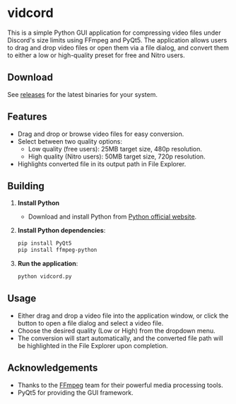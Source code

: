 # vidcord

This is a simple Python GUI application for compressing video files under Discord's size limits using FFmpeg and PyQt5. The application allows users to drag and drop video files or open them via a file dialog, and convert them to either a low or high-quality preset for free and Nitro users.

## Download

See [releases](https://github.com/cyroz1/vidcord/releases) for the latest binaries for your system.

## Features

- Drag and drop or browse video files for easy conversion.
- Select between two quality options:
  - Low quality (free users): 25MB target size, 480p resolution.
  - High quality (Nitro users): 50MB target size, 720p resolution.
- Highlights converted file in its output path in File Explorer.

## Building

1. **Install Python**
   - Download and install Python from [Python official website](https://www.python.org/downloads/).

2. **Install Python dependencies**:
   ```sh
   pip install PyQt5
   pip install ffmpeg-python
   ```

3. **Run the application**:
   ```sh
   python vidcord.py
   ```

## Usage

- Either drag and drop a video file into the application window, or click the button to open a file dialog and select a video file.
- Choose the desired quality (Low or High) from the dropdown menu.
- The conversion will start automatically, and the converted file path will be highlighted in the File Explorer upon completion.

## Acknowledgements

- Thanks to the [FFmpeg](https://ffmpeg.org/) team for their powerful media processing tools.
- PyQt5 for providing the GUI framework.
